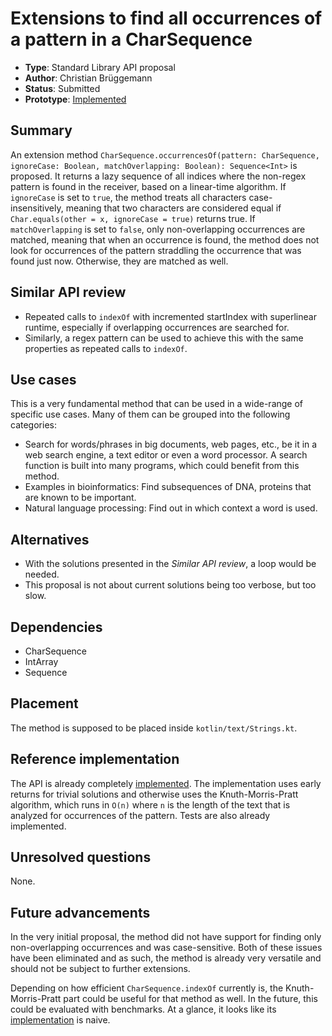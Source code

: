 # Extensions to find all occurrences of a pattern in a CharSequence

* **Type**: Standard Library API proposal
* **Author**: Christian Brüggemann
* **Status**: Submitted
* **Prototype**: [Implemented](https://github.com/JetBrains/kotlin/pull/821)


## Summary

An extension method `CharSequence.occurrencesOf(pattern: CharSequence, ignoreCase: Boolean, matchOverlapping: Boolean): Sequence<Int>` is proposed. 
It returns a lazy sequence of all indices where the non-regex pattern is found in the receiver, based on a linear-time algorithm.
If `ignoreCase` is set to `true`, the method treats all characters case-insensitively, meaning that two characters are considered equal if `Char.equals(other = x, ignoreCase = true)` returns true.
If `matchOverlapping` is set to `false`, only non-overlapping occurrences are matched, meaning that when an occurrence is found, the method does not look for occurrences of the pattern straddling the occurrence that was found just now. Otherwise, they are matched as well.

## Similar API review

* Repeated calls to `indexOf` with incremented startIndex with superlinear runtime, especially if overlapping occurrences are searched for.
* Similarly, a regex pattern can be used to achieve this with the same properties as repeated calls to `indexOf`.

## Use cases

This is a very fundamental method that can be used in a wide-range of specific use cases. Many of them can be grouped into the following categories:

* Search for words/phrases in big documents, web pages, etc., be it in a web search engine, a text editor or even a word processor. A search function is built into many programs, which could benefit from this method.
* Examples in bioinformatics: Find subsequences of DNA,  proteins that are known to be important.
* Natural language processing: Find out in which context a word is used.

## Alternatives

* With the solutions presented in the *Similar API review*, a loop would be needed.
* This proposal is not about current solutions being too verbose, but too slow.

## Dependencies

* CharSequence
* IntArray
* Sequence

## Placement

The method is supposed to be placed inside `kotlin/text/Strings.kt`.

## Reference implementation

The API is already completely [implemented](https://github.com/JetBrains/kotlin/pull/821). The implementation uses early returns for trivial solutions and otherwise uses the Knuth-Morris-Pratt algorithm, which runs in `O(n)` where `n` is the length of the text that is analyzed for occurrences of the pattern.
Tests are also already implemented.

## Unresolved questions

None.

## Future advancements

In the very initial proposal, the method did not have support for finding only non-overlapping occurrences and was case-sensitive. Both of these issues have been eliminated and as such, the method is already very versatile and should not be subject to further extensions.

Depending on how efficient `CharSequence.indexOf` currently is, the Knuth-Morris-Pratt part could be useful for that method as well. In the future, this could be evaluated with benchmarks. At a glance, it looks like its [implementation](https://github.com/JetBrains/kotlin/blob/master/libraries/stdlib/src/kotlin/text/Strings.kt#L832) is naive.
